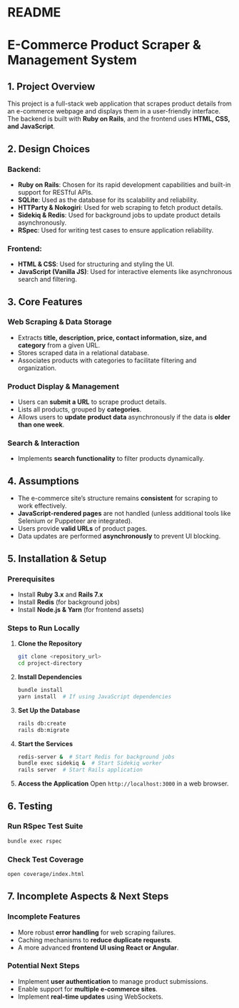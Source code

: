 # README

# **E-Commerce Product Scraper & Management System**

## **1. Project Overview**
This project is a full-stack web application that scrapes product details from an e-commerce webpage and displays them in a user-friendly interface. The backend is built with **Ruby on Rails**, and the frontend uses **HTML, CSS, and JavaScript**.

## **2. Design Choices**
### **Backend:**
- **Ruby on Rails**: Chosen for its rapid development capabilities and built-in support for RESTful APIs.
- **SQLite**: Used as the database for its scalability and reliability.
- **HTTParty & Nokogiri**: Used for web scraping to fetch product details.
- **Sidekiq & Redis**: Used for background jobs to update product details asynchronously.
- **RSpec**: Used for writing test cases to ensure application reliability.

### **Frontend:**
- **HTML & CSS**: Used for structuring and styling the UI.
- **JavaScript (Vanilla JS)**: Used for interactive elements like asynchronous search and filtering.

## **3. Core Features**
### **Web Scraping & Data Storage**
- Extracts **title, description, price, contact information, size, and category** from a given URL.
- Stores scraped data in a relational database.
- Associates products with categories to facilitate filtering and organization.

### **Product Display & Management**
- Users can **submit a URL** to scrape product details.
- Lists all products, grouped by **categories**.
- Allows users to **update product data** asynchronously if the data is **older than one week**.

### **Search & Interaction**
- Implements **search functionality** to filter products dynamically.

## **4. Assumptions**
- The e-commerce site’s structure remains **consistent** for scraping to work effectively.
- **JavaScript-rendered pages** are not handled (unless additional tools like Selenium or Puppeteer are integrated).
- Users provide **valid URLs** of product pages.
- Data updates are performed **asynchronously** to prevent UI blocking.

## **5. Installation & Setup**
### **Prerequisites**
- Install **Ruby 3.x** and **Rails 7.x**
- Install **Redis** (for background jobs)
- Install **Node.js & Yarn** (for frontend assets)

### **Steps to Run Locally**
1. **Clone the Repository**
   ```sh
   git clone <repository_url>
   cd project-directory
   ```
2. **Install Dependencies**
   ```sh
   bundle install
   yarn install  # If using JavaScript dependencies
   ```
3. **Set Up the Database**
   ```sh
   rails db:create
   rails db:migrate
   ```
4. **Start the Services**
   ```sh
   redis-server &  # Start Redis for background jobs
   bundle exec sidekiq &  # Start Sidekiq worker
   rails server  # Start Rails application
   ```
5. **Access the Application**
   Open `http://localhost:3000` in a web browser.

## **6. Testing**
### **Run RSpec Test Suite**
```sh
bundle exec rspec
```
### **Check Test Coverage**
```sh
open coverage/index.html
```

## **7. Incomplete Aspects & Next Steps**
### **Incomplete Features**
- More robust **error handling** for web scraping failures.
- Caching mechanisms to **reduce duplicate requests**.
- A more advanced **frontend UI using React or Angular**.

### **Potential Next Steps**
- Implement **user authentication** to manage product submissions.
- Enable support for **multiple e-commerce sites**.
- Implement **real-time updates** using WebSockets.

